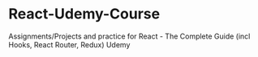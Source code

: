 # React-Udemy-Course
Assignments/Projects and practice for React - The Complete Guide (incl Hooks, React Router, Redux) Udemy
